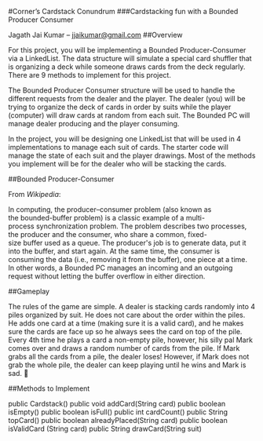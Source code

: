 #Corner’s Cardstack Conundrum
###Cardstacking fun with a Bounded Producer Consumer

Jagath Jai Kumar – jjaikumar@gmail.com
##Overview

For this project, you will be implementing a Bounded Producer-Consumer via a LinkedList. The data structure will simulate a special card shuffler that is organizing a deck while someone draws cards from the deck regularly. There are 9 methods to implement for this project.

The Bounded Producer Consumer structure will be used to handle the different requests from the dealer and the player. The dealer (you) will be trying to organize the deck of cards in order by suits while the player (computer) will draw cards at random from each suit. The Bounded PC will manage dealer producing and the player consuming.

In the project, you will be designing one LinkedList that will be used in 4 implementations to manage each suit of cards. The starter code will manage the state of each suit and the player drawings. Most of the methods you implement will be for the dealer who will be stacking the cards.  

##Bounded Producer-Consumer

From *Wikipedia*:

In computing, the producer–consumer problem (also known as the bounded-buffer problem) is a classic example of a multi-process synchronization problem. The problem describes two processes, the producer and the consumer, who share a common, fixed-size buffer used as a queue. The producer's job is to generate data, put it into the buffer, and start again. At the same time, the consumer is consuming the data (i.e., removing it from the buffer), one piece at a time. 
In other words, a Bounded PC manages an incoming and an outgoing request without letting the buffer overflow in either direction.

##Gameplay

The rules of the game are simple. A dealer is stacking cards randomly into 4 piles organized by suit. He does not care about the order within the piles. He adds one card at a time (making sure it is a valid card), and he makes sure the cards are face up so he always sees the card on top of the pile. Every 4th time he plays a card a non-empty pile, however, his silly pal Mark comes over and draws a random number of cards from the pile. If Mark grabs all the cards from a pile, the dealer loses! However, if Mark does not grab the whole pile, the dealer can keep playing until he wins and Mark is sad. 

##Methods to Implement

public Cardstack()
	public void addCard(String card) 
	public boolean isEmpty()
	public boolean isFull() 
	public int cardCount() 
	public String topCard() 
	public boolean alreadyPlaced(String card) 
	public boolean isValidCard (String card)
	public String drawCard(String suit)


